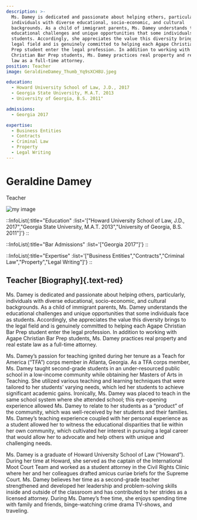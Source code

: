 ```yaml
---
description: >-
  Ms. Damey is dedicated and passionate about helping others, particularly,
  individuals with diverse educational, socio-economic, and cultural
  backgrounds. As a child of immigrant parents, Ms. Damey understands the
  educational challenges and unique opportunities that some individuals face as
  students. Accordingly, she appreciates the value this diversity brings to the
  legal field and is genuinely committed to helping each Agape Christian Bar
  Prep student enter the legal profession. In addition to working with Agape
  Christian Bar Prep students, Ms. Damey practices real property and real estate
  law as a full-time attorney.
position: Teacher
image: GeraldineDamey_Thumb_Yq9sXCH8U.jpeg

education:
  - Howard University School of Law, J.D., 2017
  - Georgia State University, M.A.T. 2013
  - University of Georgia, B.S. 2011"

admissions:
  - Georgia 2017

expertise:
  - Business Entities
  - Contracts
  - Criminal Law
  - Property
  - Legal Writing
---
```


# Geraldine Damey

Teacher

![my image](https://ik.imagekit.io/cpds/Agape_Christian/Geraldine_EvrS4uDQk.jpeg?updatedAt=1688263099993)

\::InfoList\{:title="Education" :list='\["Howard University School of Law, J.D., 2017","Georgia State University, M.A.T. 2013","University of Georgia, B.S. 2011"\]'\} ::

\::InfoList\{:title="Bar Admissions" :list='\["Georgia 2017"\]'\} ::

\::InfoList\{:title="Expertise" :list='\["Business Entities","Contracts","Criminal Law","Property","Legal Writing"\]'\} ::

## Teacher \[Biography\]\{.text-red\}

Ms. Damey is dedicated and passionate about helping others, particularly, individuals with diverse educational, socio-economic, and cultural backgrounds. As a child of immigrant parents, Ms. Damey understands the educational challenges and unique opportunities that some individuals face as students. Accordingly, she appreciates the value this diversity brings to the legal field and is genuinely committed to helping each Agape Christian Bar Prep student enter the legal profession. In addition to working with Agape Christian Bar Prep students, Ms. Damey practices real property and real estate law as a full-time attorney.

Ms. Damey’s passion for teaching ignited during her tenure as a Teach for America (“TFA”) corps member in Atlanta, Georgia. As a TFA corps member, Ms. Damey taught second-grade students in an under-resourced public school in a low-income community while obtaining her Masters of Arts in Teaching. She utilized various teaching and learning techniques that were tailored to her students’ varying needs, which led her students to achieve significant academic gains. Ironically, Ms. Damey was placed to teach in the same school system where she attended school; this eye-opening experience allowed Ms. Damey to relate to her students as a “product” of the community, which was well-received by her students and their families. Ms. Damey’s teaching experience coupled with her personal experience as a student allowed her to witness the educational disparities that lie within her own community, which cultivated her interest in pursuing a legal career that would allow her to advocate and help others with unique and challenging needs.

Ms. Damey is a graduate of Howard University School of Law (“Howard”). During her time at Howard, she served as the captain of the International Moot Court Team and worked as a student attorney in the Civil Rights Clinic where her and her colleagues drafted amicus curiae briefs for the Supreme Court. Ms. Damey believes her time as a second-grade teacher strengthened and developed her leadership and problem-solving skills inside and outside of the classroom and has contributed to her strides as a licensed attorney. During Ms. Damey’s free time, she enjoys spending time with family and friends, binge-watching crime drama TV-shows, and traveling.
